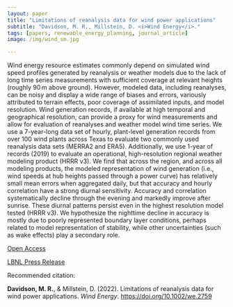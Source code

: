 ```yaml
---
layout: paper
title: "Limitations of reanalysis data for wind power applications"
subtitle: "Davidson, M. R., Millstein, D. <i>Wind Energy</i>."
tags: [papers, renewable_energy_planning, journal_article]
image: /img/wind_sm.jpg

---
```


Wind energy resource estimates commonly depend on simulated wind speed profiles generated by reanalysis or weather models due to the lack of long time series measurements with sufficient coverage at relevant heights (roughly 90 m above ground). However, modeled data, including reanalyses, can be noisy and display a wide range of biases and errors, variously attributed to terrain effects, poor coverage of assimilated inputs, and model resolution. Wind generation records, if available at high temporal and geographical resolution, can provide a proxy for wind measurements and allow for evaluation of reanalyses and weather model wind time series. We use a 7-year-long data set of hourly, plant-level generation records from over 100 wind plants across Texas to evaluate two commonly used reanalysis data sets (MERRA2 and ERA5). Additionally, we use 1-year of records (2019) to evaluate an operational, high-resolution regional weather modeling product (HRRR v3). We find that across the region, and across all modeling products, the modeled representation of wind generation (i.e., wind speeds at hub heights passed through a power curve) has relatively small mean errors when aggregated daily, but that accuracy and hourly correlation have a strong diurnal sensitivity. Accuracy and correlation systematically decline through the evening and markedly improve after sunrise. These diurnal patterns persist even in the highest resolution model tested (HRRR v3). We hypothesize the nighttime decline in accuracy is mostly due to poorly represented boundary layer conditions, perhaps related to model representation of stability, while other uncertainties (such as wake effects) play a secondary role.

[Open Access](https://onlinelibrary.wiley.com/doi/10.1002/we.2759)

[LBNL Press Release](https://emp.lbl.gov/news/can-meteorological-models-accurately)

Recommended citation:

**Davidson, M. R.**, & Millstein, D. (2022). Limitations of reanalysis data for wind power applications. _Wind Energy_. https://doi.org/10.1002/we.2759





